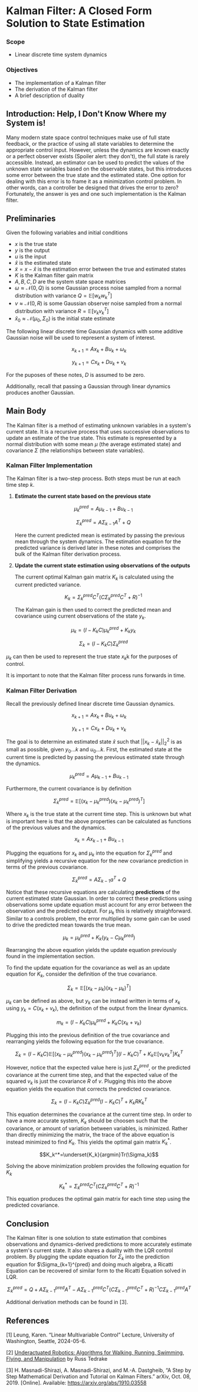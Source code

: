 # Kalman Filter: A Closed Form Solution to State Estimation

### Scope
- Linear discrete time system dynamics
### Objectives
- The implementation of a Kalman filter
- The derivation of the Kalman filter
- A brief description of duality

## Introduction: Help, I Don't Know Where my System is!
Many modern state space control techniques make use of full state feedback, or the practice of using all state variables to determine the appropriate control input. However, unless the dynamics are known exactly or a perfect observer exists (Spoiler alert: they don't), the full state is rarely accessible. Instead, an estimator can be used to predict the values of the unknown state variables based on the observable states, but this introduces some error between the true state and the estimated state. One option for dealing with this error is to frame it as a minimization control problem. In other words, can a controller be designed that drives the error to zero? Fortunately, the answer is yes and one such implementation is the Kalman filter.

## Preliminaries
Given the following variables and initial conditions
- $x$ is the true state
- $y$ is the output
- $u$ is the input
- $\hat{x}$ is the estimated state
- $\tilde{x}=x-\hat{x}$ is the estimation error between the true and estimated states
- $K$ is the Kalman filter gain matrix
- $A,B,C,D$ are the system state space matrices
- $\omega\approx\mathcal{N}(0,Q)$ is some Gaussian process noise sampled from a normal distribution with variance $Q=\mathbb{E}[w_kw_k^T]$
- $v\approx\mathcal{N}(0,R)$ is some Gaussian observer noise sampled from a normal distribution with variance $R=\mathbb{E}[v_kv_k^T]$
- $\hat{x}_0\approx\mathcal{N}(\mu_0,\Sigma_0)$ is the initial state estimate

The following linear discrete time Gaussian dynamics with some additive Gaussian noise will be used to represent a system of interest.

$$x_{k+1}=Ax_k+Bu_k+\omega_k$$

$$y_{k+1}=Cx_k+Du_k+v_k$$

For the puposes of these notes, $D$ is assumed to be zero.

Additionally, recall that passing a Gaussian through linear dynamics produces another Gaussian.

## Main Body
The Kalman filter is a method of estimating unknown variables in a system's current state. It is a recursive process that uses successive observations to update an estimate of the true state. This estimate is represented by a normal distribution with some mean $\mu$ (the average estimated state) and covariance $\Sigma$ (the relationships between state variables).
### Kalman Filter Implementation
The Kalman filter is a two-step process. Both steps must be run at each time step $k$.
1) **Estimate the current state based on the previous state**
   
   $$\mu_k^{pred}=A\mu_{k-1}+Bu_{k-1}$$

   $$\Sigma_k^{pred}=A\Sigma_{k-1}A^T+Q$$

   Here the current predicted mean is estimated by passing the previous mean through the system dynamics. The estimation equation for the predicted variance is derived later in these notes and comprises the bulk of the Kalman filter derivation process.

2) **Update the current state estimation using observations of the outputs**

   The current optimal Kalman gain matrix $K_k$ is calculated using the current predicted variance.

   $$K_k=\Sigma_{k}^{pred}C^T(C\Sigma_{k}^{pred}C^T+R)^{-1}$$

   The Kalman gain is then used to correct the predicted mean and covariance using current observations of the state $y_k$.
   
   $$\mu_k=(I-K_kC)\mu_k^{pred}+K_ky_k$$

   $$\Sigma_k=(I-K_kC)\Sigma_k^{pred}$$

$\mu_k$ can then be used to represent the true state $x_k$k for the purposes of control.

It is important to note that the Kalman filter process runs forwards in time.
### Kalman Filter Derivation
Recall the previously defined linear discrete time Gaussian dynamics.

$$x_{k+1}=Ax_k+Bu_k+\omega_k$$

$$y_{k+1}=Cx_k+Du_k+v_k$$

The goal is to determine an estimated state $\hat{x}$ such that $||x_k-\hat{x}_k||_2^2$ is as small as possible, given $y_0...k$ and $u_0...k$. First, the estimated state at the current time is predicted by passing the previous estimated state through the dynamics.

$$\mu_k^{pred}=A\mu_{k-1}+Bu_{k-1}$$

Furthermore, the current covariance is by definition

$$\Sigma_k^{pred}=\mathbb{E}[(x_k-\mu_k^{pred})(x_k-\mu_k^{pred})^T]$$

Where $x_k$ is the true state at the current time step. This is unknown but what is important here is that the above properties can be calculated as functions of the previous values and the dynamics.

$$x_{k}=Ax_{k-1}+Bu_{k-1}$$

Plugging the equations for $x_k$ and $\mu_k$ into the equation for $\Sigma_k^{pred}$ and simplifying yields a recursive equation for the new covariance prediction in terms of the previous covariance.

$$\Sigma_k^{pred}=A\Sigma_{k-1}a^T+Q$$

Notice that these recursive equations are calculating **predictions** of the current estimated state Gaussian. In order to correct these predictions using observations some update equation must account for any error between the observation and the predicted output. For $\mu_k$ this is relatively straighforward. Similar to a controls problem, the error multiplied by some gain  can be used to drive the predicted mean towards the true mean.

$$\mu_k=\mu_k^{pred}+K_k(y_k-C\mu_k^{pred})$$

Rearranging the above equation yields the update equation previously found in the implementation section. 

To find the update equation for the covariance as well as an update equation for $K_k$, consider the definition of the true covariance.

$$\Sigma_k=\mathbb{E}[(x_k-\mu_k)(x_k-\mu_k)^T]$$

$\mu_k$ can be defined as above, but $y_k$ can be instead written in terms of $x_k$ using $y_k=C(x_k+v_k)$, the definition of the output from the linear dynamics.

$$m_k=(I-K_kC)\mu_k^{pred}+K_kC(x_k+v_k)$$

Plugging this into the previous definition of the true covariance and rearranging yields the following equation for the true covariance.

$$\Sigma_k=(I-K_kC)\mathbb{E}[(x_k-\mu_k^{pred})(x_k-\mu_k^{pred})^T] (I-K_kC)^T+K_k \mathbb{E}[v_kv_k^T] K_k^T$$

However, notice that the expected value here is just $\Sigma_k^{pred}$, or the predicted covariance at the current time step, and that the expected value of the squared $v_k$ is just the covariance $R$ of $v$. Plugging this into the above equation yields the equation that corrects the predicted covariance.

$$\Sigma_k=(I-K_kC)\Sigma_k^{pred}(I-K_kC)^T+K_kRK_k^T$$

This equation determines the covariance at the current time step. In order to have a more accurate system, $K_k$ should be choosen such that the covariance, or amount of variation between variables, is minimized. Rather than directly minimizing the matrix, the trace of the above equation is instead minimized to find $K_k$. This yields the optimal gain matrix $K_k^*$.

$$K_k^*=\underset{K_k}{argmin}Tr(\Sigma_k)$$

Solving the above minimization problem provides the following equation for $K_k$

$$K_k^*=\Sigma_k^{pred}C^T(C\Sigma_k^{pred}C^T+R)^{-1}$$

This equation produces the optimal gain matrix for each time step using the predicted covariance.

## Conclusion
The Kalman filter is one solution to state estimation that combines observations and dynamics-derived predictions to more accurately estimate a system's current state. It also shares a duality with the LQR control problem. By plugging the update equation for $\Sigma_k$ into the prediction equation for $\Sigma_{k+1}^{pred} and doing much algebra, a Ricatti Equation can be recovered of similar form to the Ricatti Equation solved in LQR.

$$\Sigma_k^{pred}=Q+A\Sigma_{k-1}^{pred}A^T-A\Sigma_{k-1}^{pred}C^T(C\Sigma_{k-1}^{pred}C^T+R)^{-1}C\Sigma_{k-1}^{pred}A^T$$

Additional derivation methods can be found in [3].
## References
[1] Leung, Karen. “Linear Multivariable Control” Lecture, University of Washington, Seattle, 2024-05-6.

[2] [Underactuated Robotics: Algorithms for Walking, Running, Swimming, Flying, and Manipulation](https://underactuated.csail.mit.edu/) by Russ Tedrake 

[3] H. Masnadi-Shirazi, A. Masnadi-Shirazi, and M.-A. Dastgheib, “A Step by Step Mathematical Derivation and Tutorial on Kalman Filters.” arXiv, Oct. 08, 2019. [Online]. Available: https://arxiv.org/abs/1910.03558
